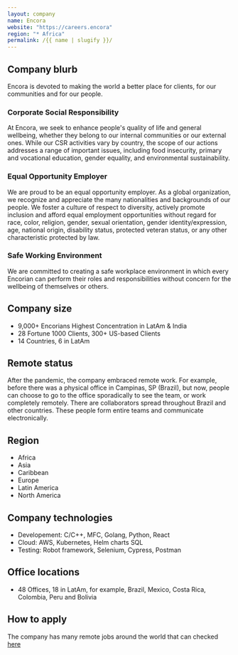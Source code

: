 ```yaml
---
layout: company
name: Encora
website: "https://careers.encora"
region: "* Africa"
permalink: /{{ name | slugify }}/
---
```


## Company blurb

Encora is devoted to making the world a better place for clients, for our communities and for our people.

### Corporate Social Responsibility
At Encora, we seek to enhance people's quality of life and general wellbeing, whether they belong to our internal communities or our external ones. While our CSR activities vary by country, the scope of our actions addresses a range of important issues, including food insecurity, primary and vocational education, gender equality, and environmental sustainability.

### Equal Opportunity Employer
We are proud to be an equal opportunity employer. As a global organization, we recognize and appreciate the many nationalities and backgrounds of our people. We foster a culture of respect to diversity, actively promote inclusion and afford equal employment opportunities without regard for race, color, religion, gender, sexual orientation, gender identity/expression, age, national origin, disability status, protected veteran status, or any other characteristic protected by law.

### Safe Working Environment
We are committed to creating a safe workplace environment in which every Encorian can perform their roles and responsibilities without concern for the wellbeing of themselves or others.

## Company size
- 9,000+ Encorians Highest Concentration in LatAm & India
- 28 Fortune 1000 Clients, 300+ US-based
Clients
- 14 Countries, 6 in LatAm

## Remote status
After the pandemic, the company embraced remote work. For example, before there was a physical office in Campinas, SP (Brazil), but now, people can choose to go to the office sporadically to see the team, or work completely remotely. There are collaborators spread throughout Brazil and other countries. These people form entire teams and communicate electronically.

## Region
* Africa
* Asia
* Caribbean
* Europe
* Latin America
* North America

## Company technologies

- Developement: C/C++, MFC, Golang, Python, React
- Cloud: AWS, Kubernetes, Helm charts SQL
- Testing: Robot framework, Selenium, Cypress, Postman

## Office locations

- 48 Offices, 18 in LatAm, for example, Brazil, Mexico, Costa Rica, Colombia, Peru and Bolivia

## How to apply

The company has many remote jobs around the world that can checked [here](https://careers.encora.com/find-more-than-job)